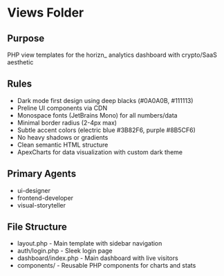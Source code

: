 # Views Folder

## Purpose
PHP view templates for the horizn_ analytics dashboard with crypto/SaaS aesthetic

## Rules
- Dark mode first design using deep blacks (#0A0A0B, #111113)
- Preline UI components via CDN
- Monospace fonts (JetBrains Mono) for all numbers/data
- Minimal border radius (2-4px max)
- Subtle accent colors (electric blue #3B82F6, purple #8B5CF6)
- No heavy shadows or gradients
- Clean semantic HTML structure
- ApexCharts for data visualization with custom dark theme

## Primary Agents
- ui-designer
- frontend-developer
- visual-storyteller

## File Structure
- layout.php - Main template with sidebar navigation
- auth/login.php - Sleek login page
- dashboard/index.php - Main dashboard with live visitors
- components/ - Reusable PHP components for charts and stats